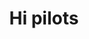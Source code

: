 ---
layout: sidebar_page
title: Hi pilots
permalink: /about_ougc/alumni_1937_club/
sidebar_include: "about_ougc_sidebar.html"

---